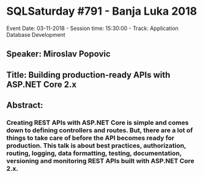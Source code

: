 # SQLSaturday #791 - Banja Luka 2018
Event Date: 03-11-2018 - Session time: 15:30:00 - Track: Application  Database Development
## Speaker: Miroslav Popovic
## Title: Building production-ready APIs with ASP.NET Core 2.x
## Abstract:
### Creating REST APIs with ASP.NET Core is simple and comes down to defining controllers and routes. But, there are a lot of things to take care of before the API becomes ready for production. This talk is about best practices, authorization, routing, logging, data formatting, testing, documentation, versioning and monitoring REST APIs built with ASP.NET Core 2.x.
